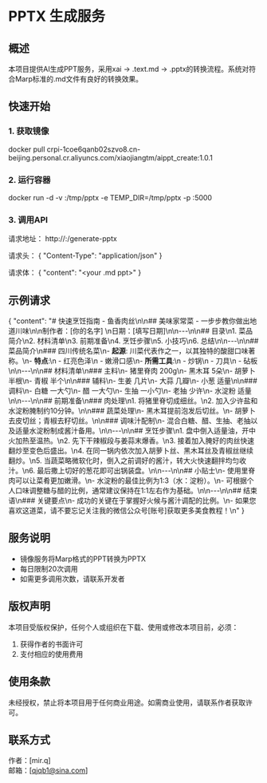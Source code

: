 # PPTX 生成服务

## 概述
本项目提供AI生成PPT服务，采用xai → .text.md → .pptx的转换流程。系统对符合Marp标准的.md文件有良好的转换效果。

## 快速开始

### 1. 获取镜像

docker pull crpi-1coe6qanb02szvo8.cn-beijing.personal.cr.aliyuncs.com/xiaojiangtm/aippt_create:1.0.1

### 2. 运行容器

docker run -d -v <your path>:/tmp/pptx -e TEMP_DIR=/tmp/pptx -p <your port>:5000

### 3. 调用API

请求地址：
http://<Your IP>:<port>/generate-pptx

请求头：
{
  "Content-Type": "application/json"
}

请求体：
{
  "content": "<your .md ppt>"
}

## 示例请求
{
  "content": "# 快速烹饪指南 - 鱼香肉丝\n\n## 美味家常菜 - 一步步教你做出地道川味\n\n制作者：[你的名字]  \n日期：[填写日期]\n\n---\n\n## 目录\n1. 菜品简介\n2. 材料清单\n3. 前期准备\n4. 烹饪步骤\n5. 小技巧\n6. 总结\n\n---\n\n## 菜品简介\n### 四川传统名菜\n- **起源**: 川菜代表作之一，以其独特的酸甜口味著称。\n- **特点**:\n  - 红亮色泽\n  - 嫩滑口感\n- **所需工具**:\n  - 炒锅\n  - 刀具\n  - 砧板\n\n---\n\n## 材料清单\n### 主料\n- 猪里脊肉 200g\n- 黑木耳 5朵\n- 胡萝卜 半根\n- 青椒 半个\n\n### 辅料\n- 生姜 几片\n- 大蒜 几瓣\n- 小葱 适量\n\n### 调料\n- 白糖 一大勺\n- 醋 一大勺\n- 生抽 一小勺\n- 老抽 少许\n- 水淀粉 适量\n\n---\n\n## 前期准备\n### 肉处理\n1. 将猪里脊切成细丝。\n2. 加入少许盐和水淀粉腌制约10分钟。\n\n### 蔬菜处理\n- 黑木耳提前泡发后切丝。\n- 胡萝卜去皮切丝；青椒去籽切丝。\n\n### 调味汁配制\n- 混合白糖、醋、生抽、老抽以及适量水淀粉制成酱汁备用。\n\n---\n\n## 烹饪步骤\n1. 盘中倒入适量油，开中火加热至温热。\n2. 先下干辣椒段与姜蒜末爆香。\n3. 接着加入腌好的肉丝快速翻炒至变色后盛出。\n4. 在同一锅内依次加入胡萝卜丝、黑木耳丝及青椒丝继续翻炒。\n5. 当蔬菜略微软化时，倒入之前调好的酱汁，转大火快速翻拌均匀收汁。\n6. 最后撒上切好的葱花即可出锅装盘。\n\n---\n\n## 小贴士\n- 使用里脊肉可以让菜肴更加嫩滑。\n- 水淀粉的最佳比例为1:3（水：淀粉）。\n- 可根据个人口味调整糖与醋的比例，通常建议保持在1:1左右作为基础。\n\n---\n\n## 结束语\n### 关键要点\n- 成功的关键在于掌握好火候与酱汁调配的比例。\n- 如果您喜欢这道菜，请不要忘记关注我的微信公众号[账号]获取更多美食教程！\n"
}

## 服务说明
- 镜像服务将Marp格式的PPT转换为PPTX
- 每日限制20次调用
- 如需更多调用次数，请联系开发者

## 版权声明
本项目受版权保护，任何个人或组织在下载、使用或修改本项目前，必须：
1. 获得作者的书面许可
2. 支付相应的使用费用

## 使用条款
未经授权，禁止将本项目用于任何商业用途。如需商业使用，请联系作者获取许可。

## 联系方式
作者：[mir.q]  
邮箱：[qjqb1@sina.com]
